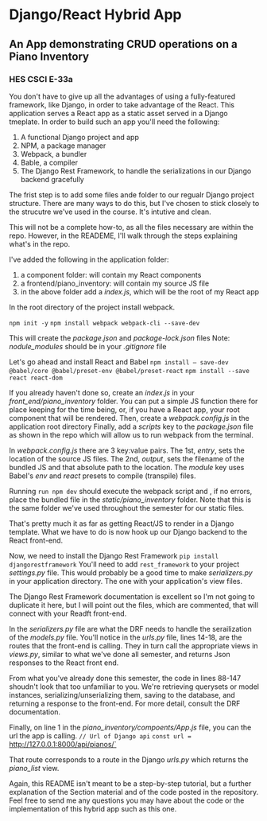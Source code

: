 # Django/React Hybrid App
## An App demonstrating CRUD operations on a Piano Inventory
### HES CSCI E-33a
You don't have to give up all the advantages of using a fully-featured framework, like Django, in order to take advantage of the React.  This application serves a React app as a static asset served in a Django tmeplate.  In order to build such an app you'll need the following:
1. A functional Django project and app
2. NPM, a package manager
3. Webpack, a bundler
4. Bable, a compiler
5. The Django Rest Framework, to handle the serializations in our Django backend gracefully

The frist step is to add some files ande folder to our regualr Django project structure. There are many ways to do this, but I've chosen to stick closely to the strucutre we've used in the course. It's intutive and clean.  

This will not be a complete how-to, as all the files necessary are within the repo.  However, in the READEME, I'll walk through the steps explaining what's in the repo.

I've added the following in the application folder:
1. a component folder: will contain my React components
2. a frontend/piano_inventory: will contain my source JS file
3. in the above folder add a *index.js*, which will be the root of my React app

In the root directory of the project install webpack.

`npm init -y`
`npm install webpack webpack-cli --save-dev`

This will create the *package.json* and *package-lock.json* files
Note: *nodule_modules* should be in your *.gitignore* file

Let's go ahead and install React and Babel
`npm install — save-dev @babel/core @babel/preset-env @babel/preset-react`
`npm install --save react react-dom`

If you already haven't done so, create an *index.js* in your *front_end/piano_inventory* folder.  You can put a simple JS function there for place keeping for the time being, or, if you have a React app, your root component that will be rendered.
Then, create a *webpack.config.js* in the application root directory
Finally, add a *scripts* key to the *package.json* file as shown in the repo which will allow us to run webpack from the terminal.

In *webpack.config.js* there are 3 key:value pairs.  The 1st, *entry*, sets the location of the source JS files.  The 2nd, *output*, sets the filename of the bundled JS and that absolute path to the location.  The *module* key uses Babel's *env* and *react* presets to compile (transpile) files.

Running
`run npm dev` should execute the webpack script and , if no errors, place the bundled file in the *static/piano_inventory* folder.  Note that this is the same folder we've used throughout the semester for our static files.

That's pretty much it as far as getting React/JS to render in a Django template.  What we have to do is now hook up our Django backend to the React front-end.

Now, we need to install the Django Rest Framework
`pip install djangorestframework`
You'll need to add `rest_framework` to your project *settings.py* file.
This would probably be a good time to make *serializers.py* in your application directory.  The one with your application's view files.

The Django Rest Framework documentation is excellent so I'm not going to duplicate it here, but I will point out the files, which are commented, that will connect with your Readft front-end.

In the *serializers.py* file are what the DRF needs to handle the serailization of the *models.py* file.
You'll notice in the *urls.py* file, lines 14-18, are the routes that the front-end is calling.  They in turn call the appropriate views in *views.py*, similar to what we've done all semester, and returns Json responses to the React front end.

From what you've already done this semester, the code in lines 88-147 shoudn't look that too unfamiliar to you.  We're retrieving querysets or model instances, serializing/unserializing them, saving to the database, and returning a response to the front-end.  For more detail, consult the DRF documentation.

Finally, on line 1 in the *piano_inventory/compoents/App.js* file, you can the url the app is calling.
`// Url of Django api`
`const url = `http://127.0.0.1:8000/api/pianos/`

That route corresponds to a route in the Django *urls.py* which returns the *piano_list* view.

Again, this README isn't meant to be a step-by-step tutorial, but a further explanation of the Section material and of the code posted in the repository.  Feel free to send me any questions you may have about the code or the implementation of this hybrid app such as this one.









